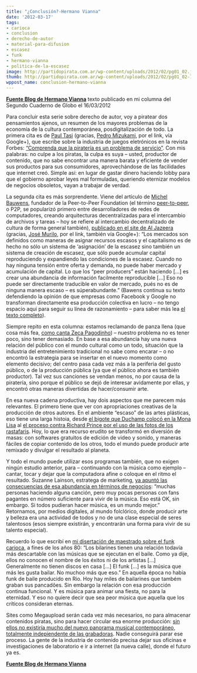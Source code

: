 ```yaml
---
title: "¿Conclusión?-Hermano Vianna"
date: '2012-03-17'
tags:
- carioca
- conclusion
- derecho-de-autor
- material-para-difusion
- escasez
- funk
- hermano-vianna
- politica-de-la-escasez
image: http://partidopirata.com.ar/wp-content/uploads/2012/02/pg01_02.jpg
thumb: http://partidopirata.com.ar/wp-content/uploads/2012/02/pg01_02-150x150.jpg
wppost_name: conclusion-hermano-vianna
---
```


<strong><a href="https://hermanovianna.wordpress.com/2012/03/17/conclusao/" target="_blank">Fuente Blog de Hermano Vianna</a></strong>
texto publicado en mi columna del Segundo Cuaderno de Globo el 16/03/2012

Para concluir esta serie sobre derecho de autor, voy a piratear dos pensamientos ajenos, un resumen de los mayores problemas de la economía de la cultura contemporánea, posdigitalización de todo. La primera cita es de <a href="http://blogs.forbes.com/people/paultasi/" target="_blank">Paul Tasi</a> (gracias, <a href="http://direitorio.fgv.br/cts/equipe#pedro_mizukami" target="_blank">Pedro Mizukami</a>, por el link, vía Google+), que escribe sobre la industria de juegos eletrónicos en la revista Forbes: <a href="http://www.forbes.com/sites/insertcoin/2012/02/03/you-will-never-kill-piracy-and-piracy-will-never-kill-you/" target="_blank">“Comprenda que la piratería es un problema de servicio”</a>. Con mis palabras: no culpe a los piratas, la culpa es suya – usted, productor de contenido, que no sabe encontrar una manera barata y eficiente de vender sus productos para sus consumidores, aprovechándose de las facilidades que internet creó. Simple así: en lugar de gastar dinero haciendo lobby para que el gobierno aprobar leyes mal formuladas, queriendo eternizar modelos de negocios obsoletos, vayan a trabajar de verdad.

La segunda cita es más sorprendente. Viene del artículo de <a href="http://en.wikipedia.org/wiki/Michel_Bauwens" target="_blank">Michel Bauwens</a>, fundador de la Peer-to-Peer Foundation (el término <a href="http://en.wikipedia.org/wiki/Peer-to-peer" target="_blank">peer-to-peer</a>, o P2P, se popularizó primero entre desarrolladores de redes de computadores, creando arquitecturas decentralizadas para el intercambio de archivos y tareas – hoy se refiere al intercambio decentralizado de cultura de forma general también), <a href="http://www.aljazeera.com//indepth/opinion/2012/02/20122277438762233.html" target="_blank">publicado en el site de Al Jazeera</a> (gracias, <a href="http://ecodigital.blogspot.com/">José Murilo</a>, por el link, también vía Google+): “Los mercados son definidos como maneras de asignar recursos escasos y el capitalismo es de hecho no sólo un sistema de ‘asignación’ de la escasez sino también un sistema de creación de escasez, que sólo puede acumular capital reproduciendo y expandiendo las condiciones de la escasez. Cuando no hay ninguna tensión entre oferta y demanda, no puede haber mercado y acumulación de capital. Lo que los “peer producers” están haciendo [...] es crear una abundancia de información facilmente reproducible [...] Eso no puede ser directamente traducible en valor de mercado, pués no es de ninguna manera escaso – es súperabundante.” (Bawens continua su texto defendiendo la opinión de que empresas como Facebook y Google no transforman directamente esa producción colectiva en lucro – no tengo espacio aqui para seguir su línea de razonamiento – para saber más lea <a href="http://www.aljazeera.com//indepth/opinion/2012/02/20122277438762233.html" target="_blank">el texto completo</a>).

Siempre repito en esta columna: estamos reclamando de panza llena (que cosa más fea, <a href="http://www.zecapagodinho.com.br/faixa/maneiras" target="_blank">como canta Zeca Pagodinho</a>) – nuestro problema no es tener poco, sino tener demasiado. En base a esa abundancia hay una nueva relación del público con el mundo cultural como un todo, situación que la industria del entretenimiento tradicional no sabe como encarar – o no encontró la estrategia para se insertar en el nuevo momento como elemento decisivo; del centro pasa cada vez más a la periferia del gusto público, o de la producción pública (ya que el público ahora es también productor). Tal vez sus canciones se vendan menos, no por causa de la piratería, sino porque el público se dejó de interesar avidamente por ellas, y encontró otras maneras divertidas de hacer/consumir arte.

En esa nueva cadena productiva, hay dois aspectos que me parecem más relevantes. El primero tiene que ver con apropriaciones creativas de la producción de otros autores. En el ambiente “escaso” de las artes plásticas, eso tiene una larga histoia, desde <a href="http://www.marcelduchamp.net/L.H.O.O.Q.php" target="_blank">el bigote que Duchamp colocó en la Mona Lisa</a> al <a href="http://www.nytimes.com/2012/01/01/arts/design/richard-prince-lawsuit-focuses-on-limits-of-appropriation.html" target="_blank">el proceso contra Richard Prince por el uso de las fotos de los rastafaris</a>. Hoy, lo que era recurso erudito se transformó en diversión de masas: con softwares gratuitos de edición de video y sonido, y maneras fáciles de copiar contenido de los otros, todo el mundo puede producir arte remixado y divulgar el resultado al planeta.

Y todo el mundo puede utilizar esos programas también, que no exigen ningún estudio anterior, para – continuando con la música como ejemplo – cantar, tocar y dejar que la computadora afine o coloque en el ritmo el resultado. Suzanne Lainson, estratega de marketing, <a href="http://www.hypebot.com/hypebot/2011/01/a-future-where-everyone-is-a-music-maker-interview.html" target="_blank">ya apuntó las consecuencias de esa abundancia en términos de negocios</a>: “muchas personas haciendo alguna canción, pero muy pocas personas con fans pagantes en número suficiente para vivir de la música. Eso está OK, sin embargo. Si todos pudieran hacer música, es un mundo mejor.” Retornamos, por medios digitales, al mundo folclórico, donde producir arte y belleza era una actividad de todos y no de una clase especial de seres talentosos (esos siempre existirán, y encontrarán una forma para vivir de su talento especial).

Recuerdo lo que escribí en <a href="http://www.overmundo.com.br/banco/o-baile-funk-carioca-hermano-vianna">mi disertación de maestrado sobre el funk carioca</a>, a fines de los años 80: “Los bilarines tienen una relación todavía más descartable con las músicas que se ejecutan en el baile. Como ya dije, ellos no conocen el nombre de los éxitos ni de los artistas [...] Generalmente no tienen discos en casa [...] El funk [...] es la música que más les gusta bailar. No muchoo más que eso.” En aquella época no habia funk de baile producido en Rio. Hoy hay miles de bailarines que também graban sus pancadões. Sin embargo la relación con esa producción continua funcional. Y es música para animar una fiesta, no para la eternidad. Y eso no quiere decir que sea peor música que aquella que los críticos consideran eternas.

Sites como Megaupload serán cada vez más necesarios, no para almacenar contenidos piratas, sino para hacer circular esa enorme producción: <a href="http://thephoenix.com/boston/news/133447-mega-up-yours/" target="_blank">sin ellos no existiría mucho del nuevo panorama musical contemporáneo, totalmente indepiendente de las grabadoras</a>. Nadie conseguirá parar ese proceso. La gente de la industria de contenido precisa dejar sus oficinas e investigaciones de laboratorio e ir a internet (la nueva calle), donde el futuro ya es.

<strong><a href="https://hermanovianna.wordpress.com/2012/03/17/conclusao/" target="_blank">Fuente Blog de Hermano Vianna</a></strong>
